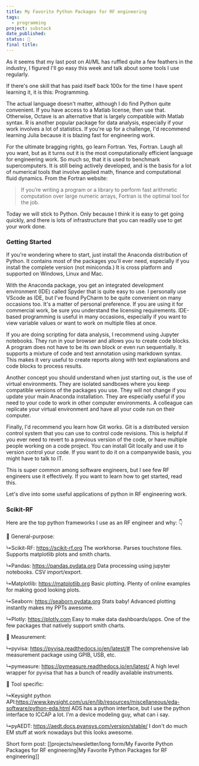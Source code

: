 ```yaml
---
title: My Favorite Python Packages for RF engineering
tags:
  - programming
project: substack
date_published: 
status: 🚧
final title:
---
```

As it seems that my last post on AI/ML has ruffled quite a few feathers in the industry, I figured I'll go easy this week and talk about some tools I use regularly.

If there's one skill that has paid itself back 100x for the time I have spent learning it, it is this: Programming.

The actual language doesn't matter, although I do find Python quite convenient. If you have access to a Matlab license, then use that. Otherwise, Octave is an alternative that is largely compatible with Matlab syntax. R is another popular package for data analysis, especially if your work involves a lot of statistics. If you're up for a challenge, I'd recommend learning Julia because it is blazing fast for engineering work. 

For the ultimate bragging rights, go learn Fortran. Yes, Fortran. Laugh all you want, but as it turns out it is the most computationally efficient language for engineering work. So much so, that it is used to benchmark supercomputers. It is still being actively developed, and is the basis for a lot of numerical tools that involve applied math, finance and computational fluid dynamics. From the Fortran website:

> If you’re writing a program or a library to perform fast arithmetic computation over large numeric arrays, Fortran is the optimal tool for the job.

Today we will stick to Python. Only because I think it is easy to get going quickly, and there is lots of infrastructure that you can readily use to get your work done.
### Getting Started

If you're wondering where to start, just install the Anaconda distribution of Python. It contains most of the packages you'll ever need, especially if you install the complete version (not miniconda.) It is cross platform and supported on Windows, Linux and Mac.

With the Anaconda package, you get an integrated development environment (IDE) called Spyder that is quite easy to use. I personally use VScode as IDE, but I've found PyCharm to be quite convenient on many occasions too. It's a matter of personal preference. If you are using it for commercial work, be sure you understand the licensing requirements. IDE-based programming is useful in many occasions, especially if you want to view variable values or want to work on multiple files at once.

If you are doing scripting for data analysis, I recommend using Jupyter notebooks. They run in your browser and allows you to create code blocks. A program does not have to be its own block or even run sequentially. It supports a mixture of code and text annotation using markdown syntax. This makes it very useful to create reports along with text explanations and code blocks to process results. 

Another concept you should understand when just starting out, is the use of virtual environments. They are isolated sandboxes where you keep compatible versions of the packages you use. They will not change if you update your main Anaconda installation. They are especially useful if you need to your code to work in other computer environments. A colleague can replicate your virtual environment and have all your code run on their computer.

Finally, I'd recommend you learn how Git works. Git is a distributed version control system that you can use to control code revisions. This is helpful if you ever need to revert to a previous version of the code, or have multiple people working on a code project. You can install Git locally and use it to version control your code. If you want to do it on a companywide basis, you might have to talk to IT.

This is super common among software engineers, but I see few RF engineers use it effectively. If you want to learn how to get started, read this.

Let's dive into some useful applications of python in RF engineering work.
### Scikit-RF



Here are the top python frameworks I use as an RF engineer and why: 👇

🔧 General-purpose:

↳Scikit-RF: https://scikit-rf.org
The workhorse. Parses touchstone files. Supports matplotlib plots and smith charts.

↳Pandas: https://pandas.pydata.org
Data processing using jupyter notebooks. CSV import/export.

↳Matplotlib: https://matplotlib.org
Basic plotting. Plenty of online examples for making good looking plots.

↳Seaborn: https://seaborn.pydata.org
Stats baby! Advanced plotting instantly makes my PPTs awesome.

↳Plotly: https://plotly.com
Easy to make data dashboards/apps. One of the few packages that natively support smith charts.

📏 Measurement:

↳pyvisa: https://pyvisa.readthedocs.io/en/latest/#
The comprehensive lab measurement package using GPIB, USB, etc. 

↳pymeasure: https://pymeasure.readthedocs.io/en/latest/
A high level wrapper for pyvisa that has a bunch of readily available instruments.

🤌 Tool specific:

↳Keysight python API:https://www.keysight.com/us/en/lib/resources/miscellaneous/eda-software/python-eda.html
ADS has a python interface, but I use the python interface to ICCAP a lot.
I'm a device modeling guy, what can i say.

↳pyAEDT: https://aedt.docs.pyansys.com/version/stable/
I don't do much EM stuff at work nowadays but this looks awesome.


Short form post: [[projects/newsletter/long form/My Favorite Python Packages for RF engineering|My Favorite Python Packages for RF engineering]]